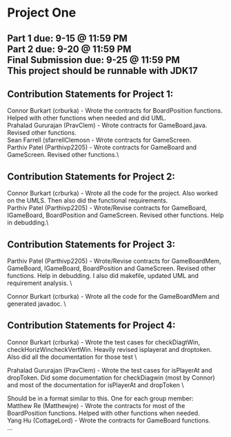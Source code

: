 # Project One
Part 1 due: 9-15 @ 11:59 PM \
Part 2 due: 9-20 @ 11:59 PM \
Final Submission due: 9-25 @ 11:59 PM \
This project should be runnable with JDK17
--------------------------------------------------------
## Contribution Statements for Project 1:
Connor Burkart (crburka) - Wrote the contracts for BoardPosition functions. Helped with other functions when needed and did UML.\
Prahalad Gururajan (PravClem) - Wrote contracts for GameBoard.java. Revised other functions.\
Sean Farrell (sfarrellClemosn - Wrote contracts for GameScreen.\
Parthiv Patel (Parthivp2205) - Wrote contracts for GameBoard and GameScreen. Revised other functions.\

## Contribution Statements for Project 2:
Connor Burkart (crburka) - Wrote all the code for the project. Also worked on the UMLS. Then also did the functional requirements.\
Parthiv Patel (Parthivp2205) - Wrote/Revise contracts for GameBoard, IGameBoard, BoardPosition and GameScreen. Revised other functions. Help in debudding.\

## Contribution Statements for Project 3:
Parthiv Patel (Parthivp2205) - Wrote/Revise contracts for GameBoardMem, GameBoard, IGameBoard, BoardPosition and GameScreen. Revised other functions. Help in debudding. I also did makefile, updated UML and requirement analysis. \

Connor Burkart (crburka) - Wrote all the code for the GameBoardMem and generated javadoc. \


## Contribution Statements for Project 4:

Connor Burkart (crburka) - Wrote the test cases for checkDiagtWin, checkHorizWincheckVertWin. Heavily revised isplayerat and droptoken. Also did all the documentation for those test \

Prahalad Gururajan (PravClem) - Wrote the test cases for isPlayerAt and dropToken. Did some documentation for checkDiagwin (most by Connor) and most of the documentation for isPlayerAt and dropToken \


Should be in a format similar to this. One for each group member:\
Matthew Re (Matthewjre) - Wrote the contracts for most of the BoardPosition functions. Helped with other functions when needed.\
Yang Hu (CottageLord) - Wrote the contracts for GameBoard functions.\
...
